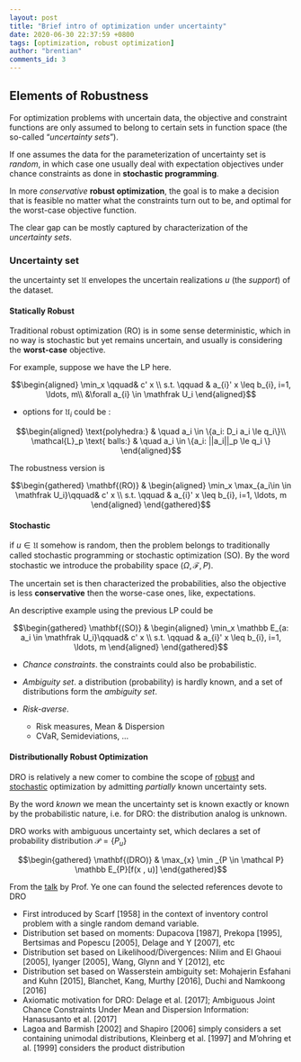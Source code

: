 ```yaml
---
layout: post
title: "Brief intro of optimization under uncertainty"
date: 2020-06-30 22:37:59 +0800
tags: [optimization, robust optimization]
author: "brentian"
comments_id: 3
---
```



## Elements of Robustness

For optimization problems with uncertain data, the objective and constraint functions are only assumed to belong to certain sets in function space (the so-called “*uncertainty sets*”).

If one assumes the data for the parameterization of uncertainty set is *random*, in which case one usually deal with expectation objectives under chance constraints as done in **stochastic programming**.

In more *conservative* **robust optimization**, the goal is to make a decision that is feasible no matter what the constraints turn out to be, and optimal for the worst-case objective function.

The clear gap can be mostly captured by characterization of the *uncertainty sets*.

### Uncertainty set

the uncertainty set $\mathfrak U$ envelopes the uncertain realizations $u$ (the *support*) of the dataset.

#### Statically Robust

Traditional robust optimization (RO) is in some sense deterministic, which in no way is stochastic but yet remains uncertain, and usually is considering the **worst-case** objective.

For example, suppose we have the LP here.

$$\begin{aligned}
\min_x \qquad& c' x \\
s.t. \qquad & a_{i}' x \leq b_{i}, i=1, \ldots, m\\
&\forall a_{i} \in \mathfrak U_i
\end{aligned}$$

 
  - options for $\mathfrak U_i$ could be :

$$\begin{aligned}
\text{polyhedra:} & \quad a_i \in \{a_i: D_i a_i \le q_i\}\\
\mathcal{L}_p \text{ balls:} & \quad a_i \in \{a_i: ||a_i||_p \le q_i \}
\end{aligned}$$

The robustness version is

$$\begin{gathered}
\mathbf{(RO)}  & \begin{aligned}
\min_x \max_{a_i\in \in \mathfrak U_i}\qquad& c' x \\
s.t. \qquad & a_{i}' x \leq b_{i}, i=1, \ldots, m
\end{aligned}
\end{gathered}$$

#### Stochastic

if $u \in \mathfrak{U}$ somehow is random, then the problem belongs to traditionally called stochastic programming or stochastic optimization (SO). By the word stochastic we introduce the probability space $(\Omega, \mathcal F, P)$.

The uncertain set is then characterized the probabilities, also the objective is less **conservative** then the worse-case ones, like, expectations.

An descriptive example using the previous LP could be

$$\begin{gathered}
\mathbf{(SO)}  & \begin{aligned}
\min_x \mathbb E_{a: a_i \in \mathfrak U_i}\qquad& c' x \\
s.t. \qquad & a_{i}' x \leq b_{i}, i=1, \ldots, m
\end{aligned}
\end{gathered}$$

- *Chance constraints*. the constraints could also be probabilistic.

- *Ambiguity set*. a distribution (probability) is hardly known, and a set of distributions form the *ambiguity set*.

- *Risk-averse*. 
  - Risk measures, Mean & Dispersion
  - CVaR, Semideviations, ...
  
#### Distributionally Robust Optimization


DRO is relatively a new comer to combine the scope of [robust](#statically-robust) and [stochastic](#stochastic) optimization by admitting *partially* known uncertainty sets.

By the word *known* we mean the uncertainty set is known exactly or known by the probabilistic nature, i.e. for DRO: the distribution analog is unknown.

DRO works with ambiguous uncertainty set, which declares a set of probability distribution $\mathcal P = \{P_u\}$

$$\begin{gathered}
\mathbf{(DRO)} & \max_{x} \min _{P \in \mathcal P} \mathbb E_{P}[f(x , u)]  
\end{gathered}$$

From the [talk](http://www.stanford.edu/~yyye/DRSP.pdf) by Prof. Ye one can found the selected references devote to DRO

- First introduced by Scarf [1958] in the context of inventory control problem with a single random demand variable. 
- Distribution set based on moments: Dupacova [1987], Prekopa [1995], Bertsimas and Popescu [2005], Delage and Y [2007], etc 
- Distribution set based on Likelihood/Divergences: Nilim and El Ghaoui [2005], Iyanger [2005], Wang, Glynn and Y [2012], etc 
- Distribution set based on Wasserstein ambiguity set: Mohajerin Esfahani and Kuhn [2015], Blanchet, Kang, Murthy [2016], Duchi and Namkoong [2016] 
- Axiomatic motivation for DRO: Delage et al. [2017]; Ambiguous Joint Chance Constraints Under Mean and Dispersion Information: Hanasusanto et al. [2017] 
- Lagoa and Barmish [2002] and Shapiro [2006] simply considers a set containing unimodal distributions, Kleinberg et al. [1997] and M’ohring et al. [1999] considers the product distribution

